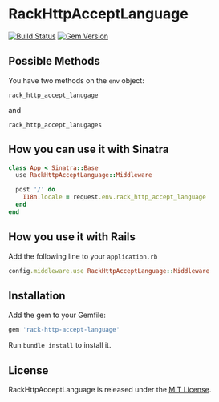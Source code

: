 # RackHttpAcceptLanguage
[![Build Status](https://travis-ci.org/kaeuferportal/rack-http-accept-language.svg?branch=master)](https://travis-ci.org/kaeuferportal/rack-http-accept-language)
[![Gem Version](https://badge.fury.io/rb/rack-http-accept-language.svg)](https://badge.fury.io/rb/rack-http-accept-language)

## Possible Methods

You have two methods on the ``env`` object:
```
rack_http_accept_lanugage
```
and
```
rack_http_accept_lanugages
```

## How you can use it with Sinatra

``` ruby
class App < Sinatra::Base
  use RackHttpAcceptLanguage::Middleware

  post '/' do
    I18n.locale = request.env.rack_http_accept_language
  end
end
```

## How you use it with Rails

Add the following line to your ``application.rb``
``` ruby
config.middleware.use RackHttpAcceptLanguage::Middleware
```

## Installation

Add the gem to your Gemfile:

``` ruby
gem 'rack-http-accept-language'
```

Run `bundle install` to install it.

## License

RackHttpAcceptLanguage is released under the [MIT License](http://www.opensource.org/licenses/MIT).
